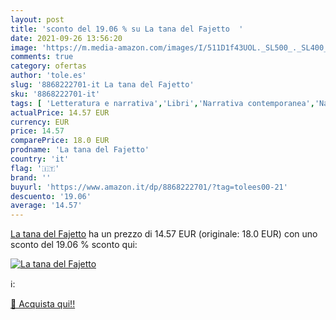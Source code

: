 ```yaml
---
layout: post
title: 'sconto del 19.06 % su La tana del Fajetto  '
date: 2021-09-26 13:56:20
image: 'https://m.media-amazon.com/images/I/511D1f43UOL._SL500_._SL400_.jpg'
comments: true
category: ofertas
author: 'tole.es'
slug: '8868222701-it La tana del Fajetto'
sku: '8868222701-it'
tags: [ 'Letteratura e narrativa','Libri','Narrativa contemporanea','Narrativa di genere','Narrativa letteraria', ]
actualPrice: 14.57 EUR
currency: EUR
price: 14.57
comparePrice: 18.0 EUR
prodname: 'La tana del Fajetto'
country: 'it'
flag: '🇮🇹'
brand: ''
buyurl: 'https://www.amazon.it/dp/8868222701/?tag=tolees00-21'
descuento: '19.06'
average: '14.57'
---
```


[La tana del Fajetto](https://www.amazon.it/dp/8868222701/?tag=tolees00-21) ha un prezzo di 14.57 EUR (originale: 18.0 EUR) con uno sconto del 19.06 % sconto qui:

[![La tana del Fajetto](https://m.media-amazon.com/images/I/511D1f43UOL._SL500_._SL400_.jpg)](https://www.amazon.it/dp/8868222701/?tag=tolees00-21)

ℹ️:


[🛒 Acquista qui!!](https://www.amazon.it/dp/8868222701/?tag=tolees00-21)
